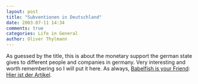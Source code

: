 ```yaml
---
layout: post
title: "Subventionen in Deutschland"
date: 2003-07-11 14:34
comments: true
categories: Life in General
author: Oliver Thylmann
---
```



As guessed by the title, this is about the monetary support the german state gives to different people and companies in germany. Very interesting and worth remembering so I will put it here. As always, [Babelfish is your Friend](http://babelfish.altavista.com/babelfish/urlload?url=http://www.spiegel.de/spiegel/0,1518,255984,00.html&amp;lp=de_en): [Hier ist der Artikel](http://www.spiegel.de/spiegel/0,1518,255984,00.html).


